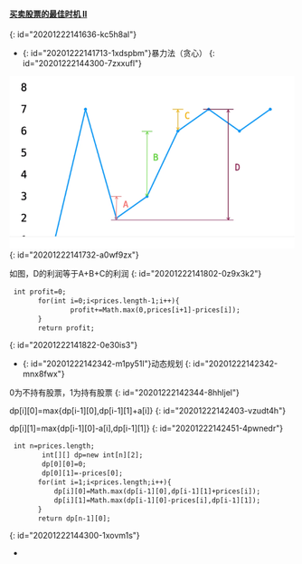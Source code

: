 #### [买卖股票的最佳时机 II](https://leetcode-cn.com/problems/best-time-to-buy-and-sell-stock-ii/)
{: id="20201222141636-kc5h8al"}

* {: id="20201222141713-1xdspbm"}暴力法（贪心）
{: id="20201222144300-7zxxufl"}

![买卖股票2.jpg](assets/20201222141747-1t9exs1-买卖股票2.jpg)
{: id="20201222141732-a0wf9zx"}

如图，D的利润等于A+B+C的利润
{: id="20201222141802-0z9x3k2"}

```
 int profit=0;
       for(int i=0;i<prices.length-1;i++){
               profit+=Math.max(0,prices[i+1]-prices[i]);
       }
       return profit;
```
{: id="20201222141822-0e30is3"}

* {: id="20201222142342-m1py51l"}动态规划
{: id="20201222142342-mnx8fwx"}

0为不持有股票，1为持有股票
{: id="20201222142344-8hhljel"}

dp[i][0]=max{dp[i-1][0],dp[i-1][1]+a[i]}
{: id="20201222142403-vzudt4h"}

dp[i][1]=max{dp[i-1][0]-a[i],dp[i-1][1]}
{: id="20201222142451-4pwnedr"}

```
 int n=prices.length;
        int[][] dp=new int[n][2];
        dp[0][0]=0;
        dp[0][1]=-prices[0];
       for(int i=1;i<prices.length;i++){
           dp[i][0]=Math.max(dp[i-1][0],dp[i-1][1]+prices[i]);
           dp[i][1]=Math.max(dp[i-1][0]-prices[i],dp[i-1][1]);
       }
       return dp[n-1][0];
```
{: id="20201222144300-1xovm1s"}

*
